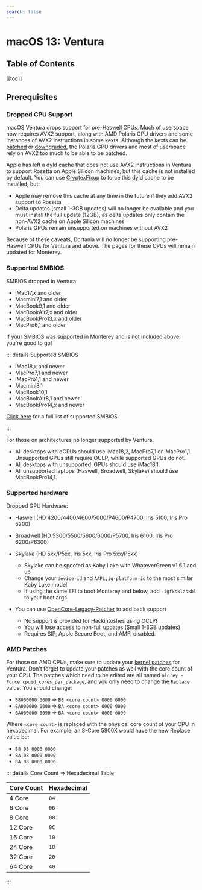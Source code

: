 ```yaml
---
search: false
---
```


# macOS 13: Ventura

## Table of Contents

[[toc]]

## Prerequisites

### Dropped CPU Support

macOS Ventura drops support for pre-Haswell CPUs. Much of userspace now requires AVX2 support, along with AMD Polaris GPU drivers and some instances of AVX2 instructions in some kexts. Although the kexts can be [patched](https://forums.macrumors.com/threads/monterand-probably-the-start-of-an-ongoing-saga.2320479/post-31125212) or [downgraded](https://github.com/dortania/OpenCore-Legacy-Patcher/blob/92ff4244ae78de715977d9f8d054cdf9bdce4011/payloads/Kexts/Misc/NoAVXFSCompressionTypeZlib-AVXpel-v12.6.zip), the Polaris GPU drivers and most of userspace rely on AVX2 too much to be able to be patched.

Apple has left a dyld cache that does not use AVX2 instructions in Ventura to support Rosetta on Apple Silicon machines, but this cache is not installed by default. You can use [CryptexFixup](https://github.com/acidanthera/CryptexFixup) to force this dyld cache to be installed, but:

* Apple may remove this cache at any time in the future if they add AVX2 support to Rosetta
* Delta updates (small 1-3GB updates) will no longer be available and you must install the full update (12GB), as delta updates only contain the non-AVX2 cache on Apple Silicon machines
* Polaris GPUs remain unsupported on machines without AVX2

Because of these caveats, Dortania will no longer be supporting pre-Haswell CPUs for Ventura and above. The pages for these CPUs will remain updated for Monterey.

### Supported SMBIOS

SMBIOS dropped in Ventura:

* iMac17,x and older
* Macmini7,1 and older
* MacBook9,1 and older
* MacBookAir7,x and older
* MacBookPro13,x and older
* MacPro6,1 and older

If your SMBIOS was supported in Monterey and is not included above, you're good to go!

::: details Supported SMBIOS

* iMac18,x and newer
* MacPro7,1 and newer
* iMacPro1,1 and newer
* Macmini8,1
* MacBook10,1
* MacBookAir8,1 and newer
* MacBookPro14,x and newer

[Click here](./smbios-support.md) for a full list of supported SMBIOS.

:::

For those on architectures no longer supported by Ventura:

* All desktops with dGPUs should use iMac18,2, MacPro7,1 or iMacPro1,1. Unsupported GPUs still require OCLP, while supported GPUs do not.
* All desktops with unsupported iGPUs should use iMac18,1.
* All unsupported laptops (Haswell, Broadwell, Skylake) should use MacBookPro14,1.

### Supported hardware

Dropped GPU Hardware:

* Haswell (HD 4200/4400/4600/5000/P4600/P4700, Iris 5100, Iris Pro 5200)
* Broadwell (HD 5300/5500/5600/6000/P5700, Iris 6100, Iris Pro 6200/P6300)
* Skylake (HD 5xx/P5xx, Iris 5xx, Iris Pro 5xx/P5xx)
  * Skylake can be spoofed as Kaby Lake with WhateverGreen v1.6.1 and up
  * Change your `device-id` and `AAPL,ig-platform-id` to the most similar Kaby Lake model
  * If using the same EFI to boot Monterey and below, add `-igfxsklaskbl` to your boot args

* You can use [OpenCore-Legacy-Patcher](https://github.com/dortania/OpenCore-Legacy-Patcher/) to add back support
  * No support is provided for Hackintoshes using OCLP!
  * You will lose access to non-full updates (Small 1-3GB updates)
  * Requires SIP, Apple Secure Boot, and AMFI disabled.

### AMD Patches

For those on AMD CPUs, make sure to update your [kernel patches](https://github.com/AMD-OSX/AMD_Vanilla) for Ventura.
Don't forget to update your patches as well with the core count of your CPU.
The patches which need to be edited are all named `algrey - Force cpuid_cores_per_package`, and you only need to change the `Replace` value. You should change:

* `B8000000 0000` => `B8 <core count> 0000 0000`
* `BA000000 0000` => `BA <core count> 0000 0000`
* `BA000000 0090` => `BA <core count> 0000 0090`

Where `<core count>` is replaced with the physical core count of your CPU in hexadecimal. For example, an 8-Core 5800X would have the new Replace value be:

* `B8 08 0000 0000`
* `BA 08 0000 0000`
* `BA 08 0000 0090`

::: details Core Count => Hexadecimal Table

| Core Count | Hexadecimal |
| :--------- | :---------- |
| 4 Core | `04` |
| 6 Core | `06` |
| 8 Core | `08` |
| 12 Core | `0C` |
| 16 Core | `10` |
| 24 Core | `18` |
| 32 Core | `20` |
| 64 Core | `40` |

:::
